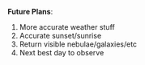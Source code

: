**Future Plans**:
  1. More accurate weather stuff
  2. Accurate sunset/sunrise
  3. Return visible nebulae/galaxies/etc
  5. Next best day to observe
